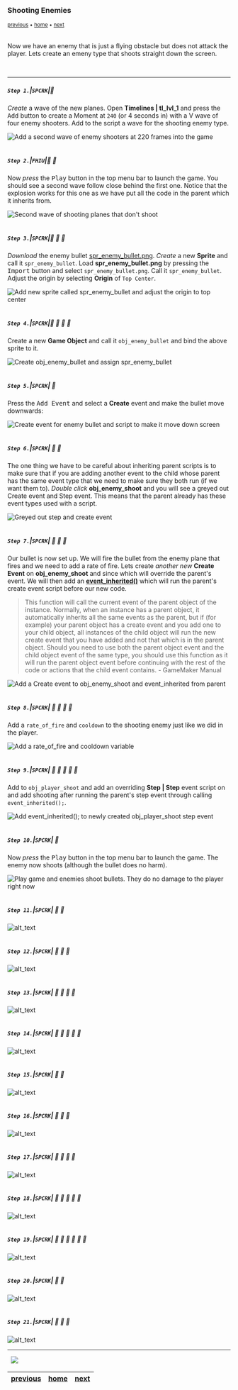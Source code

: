 <img src="https://via.placeholder.com/1000x4/45D7CA/45D7CA" alt="drawing" height="4px"/>

### Shooting Enemies

<sub>[previous](../shooting/README.md#user-content-shooting) • [home](../README.md#user-content-gms2-top-down-shooter) • [next](../targeting-enemies/README.md#user-content-targeting-enemies)</sub>

<img src="https://via.placeholder.com/1000x4/45D7CA/45D7CA" alt="drawing" height="4px"/>

Now we have an enemy that is just a flying obstacle but does not attack the player.  Lets create an emeny type that shoots straight down the screen.

<br>

---


##### `Step 1.`\|`SPCRK`|:small_blue_diamond:

*Create* a wave of the new planes. Open **Timelines | tl_lvl_1**  and press the <kbd>Add</kbd> button to create a Moment at `240` (or 4 seconds in) with a V wave of four enemy shooters. Add to the script a wave for the shooting enemy type.

![Add a second wave of enemy shooters at 220 frames into the game](images/SecondWaveTL.png)

<img src="https://via.placeholder.com/500x2/45D7CA/45D7CA" alt="drawing" height="2px" alt = ""/>

##### `Step 2.`\|`FHIU`|:small_blue_diamond: :small_blue_diamond: 

Now *press* the <kbd>Play</kbd> button in the top menu bar to launch the game.  You should see a second wave follow close behind the first one.  Notice that the explosion works for this one as we have put all the code in the parent which it inherits from.

![Second wave of shooting planes that don't shoot](images/SecondWaveEnemyShooter.gif)

<img src="https://via.placeholder.com/500x2/45D7CA/45D7CA" alt="drawing" height="2px" alt = ""/>

##### `Step 3.`\|`SPCRK`|:small_blue_diamond: :small_blue_diamond: :small_blue_diamond:

*Download* the enemy bullet [spr_enemy_bullet.png](../Assets/Sprites/spr_enemy_bullet.png). *Create* a new **Sprite** and call it `spr_enemy_bullet`. Load **spr_enemy_bullet.png** by pressing the <kbd>Import</kbd> button and select `spr_enemy_bullet.png`.  Call it `spr_enemy_bullet`. Adjust the origin by selecting **Origin** of `Top Center`.

![Add new sprite called spr_enemy_bullet and adjust the origin to top center](images/SprEnemyBullet.png)

<img src="https://via.placeholder.com/500x2/45D7CA/45D7CA" alt="drawing" height="2px" alt = ""/>

##### `Step 4.`\|`SPCRK`|:small_blue_diamond: :small_blue_diamond: :small_blue_diamond: :small_blue_diamond:

Create a new **Game Object**  and call it `obj_enemy_bullet` and bind the above sprite to it.

![Create obj_enemy_bullet and assign spr_enemy_bullet](images/ObjEnemyBullet.png)

<img src="https://via.placeholder.com/500x2/45D7CA/45D7CA" alt="drawing" height="2px" alt = ""/>

##### `Step 5.`\|`SPCRK`| :small_orange_diamond:

Press the <kbd>Add Event</kbd> and select a **Create** event and make the bullet move downwards:

![Create event for enemy bullet and script to make it move down screen](images/BulletCreate.png)

<img src="https://via.placeholder.com/500x2/45D7CA/45D7CA" alt="drawing" height="2px" alt = ""/>

##### `Step 6.`\|`SPCRK`| :small_orange_diamond: :small_blue_diamond:

The one thing we have to be careful about inheriting parent scripts is to make sure that if you are adding another event to the child whose parent has the same event type that we need to make sure they both run (if we want them to).  *Double click*  **obj_enemy_shoot** and you will see a greyed out Create event and Step event. This means that the parent already has these event types used with a script.

![Greyed out step and create event](images/InheritedCreateAndStep.png)

<img src="https://via.placeholder.com/500x2/45D7CA/45D7CA" alt="drawing" height="2px" alt = ""/>

##### `Step 7.`\|`SPCRK`| :small_orange_diamond: :small_blue_diamond: :small_blue_diamond:

Our bullet is now set up. We will fire the bullet from the enemy plane that fires and we need to add a rate of fire. Lets create *another new* **Create Event** on **obj_enemy_shoot** and since which will override the parent's event.  We will then add an **[event_inherited()](https://manual.yoyogames.com/GameMaker_Language/GML_Reference/Asset_Management/Objects/Object_Events/event_inherited.htm)**</a> which will run the parent's create event script before our new code.

> This function will call the current event of the parent object of the instance. Normally, when an instance has a parent object, it automatically inherits all the same events as the parent, but if (for example) your parent object has a create event and you add one to your child object, all instances of the child object will run the new create event that you have added and not that which is in the parent object. Should you need to use both the parent object event and the child object event of the same type, you should use this function as it will run the parent object event before continuing with the rest of the code or actions that the child event contains. - GameMaker Manual

![Add a Create event to obj_enemy_shoot and event_inherited from parent](images/EnemyCreateShootInherit.png)

<img src="https://via.placeholder.com/500x2/45D7CA/45D7CA" alt="drawing" height="2px" alt = ""/>

##### `Step 8.`\|`SPCRK`| :small_orange_diamond: :small_blue_diamond: :small_blue_diamond: :small_blue_diamond:

Add a `rate_of_fire` and `cooldown` to the shooting enemy just like we did in the player.

![Add a rate_of_fire and cooldown variable](images/RateOfFireCreateEnemy.png)

<img src="https://via.placeholder.com/500x2/45D7CA/45D7CA" alt="drawing" height="2px" alt = ""/>

##### `Step 9.`\|`SPCRK`| :small_orange_diamond: :small_blue_diamond: :small_blue_diamond: :small_blue_diamond: :small_blue_diamond:

Add to `obj_player_shoot` and add an overriding **Step | Step** event script on and add shooting after running the parent's step event through calling `event_inherited();`.

![Add event_inherited(); to newly created obj_player_shoot step event](images/StepEventEnemyShoot.png)

<img src="https://via.placeholder.com/500x2/45D7CA/45D7CA" alt="drawing" height="2px" alt = ""/>

##### `Step 10.`\|`SPCRK`| :large_blue_diamond:

Now *press* the <kbd>Play</kbd> button in the top menu bar to launch the game.  The enemy now shoots (although the bullet does no harm).

![Play game and enemies shoot bullets.  They do no damage to the player right now](images/ShootingEnemy.gif)

<img src="https://via.placeholder.com/500x2/45D7CA/45D7CA" alt="drawing" height="2px" alt = ""/>

##### `Step 11.`\|`SPCRK`| :large_blue_diamond: :small_blue_diamond: 

![alt_text](images/.png)

<img src="https://via.placeholder.com/500x2/45D7CA/45D7CA" alt="drawing" height="2px" alt = ""/>


##### `Step 12.`\|`SPCRK`| :large_blue_diamond: :small_blue_diamond: :small_blue_diamond: 

![alt_text](images/.png)

<img src="https://via.placeholder.com/500x2/45D7CA/45D7CA" alt="drawing" height="2px" alt = ""/>

##### `Step 13.`\|`SPCRK`| :large_blue_diamond: :small_blue_diamond: :small_blue_diamond:  :small_blue_diamond: 

![alt_text](images/.png)

<img src="https://via.placeholder.com/500x2/45D7CA/45D7CA" alt="drawing" height="2px" alt = ""/>

##### `Step 14.`\|`SPCRK`| :large_blue_diamond: :small_blue_diamond: :small_blue_diamond: :small_blue_diamond:  :small_blue_diamond: 

![alt_text](images/.png)

<img src="https://via.placeholder.com/500x2/45D7CA/45D7CA" alt="drawing" height="2px" alt = ""/>

##### `Step 15.`\|`SPCRK`| :large_blue_diamond: :small_orange_diamond: 

![alt_text](images/.png)

<img src="https://via.placeholder.com/500x2/45D7CA/45D7CA" alt="drawing" height="2px" alt = ""/>

##### `Step 16.`\|`SPCRK`| :large_blue_diamond: :small_orange_diamond:   :small_blue_diamond: 

![alt_text](images/.png)

<img src="https://via.placeholder.com/500x2/45D7CA/45D7CA" alt="drawing" height="2px" alt = ""/>

##### `Step 17.`\|`SPCRK`| :large_blue_diamond: :small_orange_diamond: :small_blue_diamond: :small_blue_diamond:

![alt_text](images/.png)

<img src="https://via.placeholder.com/500x2/45D7CA/45D7CA" alt="drawing" height="2px" alt = ""/>

##### `Step 18.`\|`SPCRK`| :large_blue_diamond: :small_orange_diamond: :small_blue_diamond: :small_blue_diamond: :small_blue_diamond:

![alt_text](images/.png)

<img src="https://via.placeholder.com/500x2/45D7CA/45D7CA" alt="drawing" height="2px" alt = ""/>

##### `Step 19.`\|`SPCRK`| :large_blue_diamond: :small_orange_diamond: :small_blue_diamond: :small_blue_diamond: :small_blue_diamond: :small_blue_diamond:

![alt_text](images/.png)

<img src="https://via.placeholder.com/500x2/45D7CA/45D7CA" alt="drawing" height="2px" alt = ""/>

##### `Step 20.`\|`SPCRK`| :large_blue_diamond: :large_blue_diamond:

![alt_text](images/.png)

<img src="https://via.placeholder.com/500x2/45D7CA/45D7CA" alt="drawing" height="2px" alt = ""/>

##### `Step 21.`\|`SPCRK`| :large_blue_diamond: :large_blue_diamond: :small_blue_diamond:

![alt_text](images/.png)

___


<img src="https://via.placeholder.com/1000x4/dba81a/dba81a" alt="drawing" height="4px" alt = ""/>

<img src="https://via.placeholder.com/1000x100/45D7CA/000000/?text=Next Up - ADD NEXT PAGE">

<img src="https://via.placeholder.com/1000x4/dba81a/dba81a" alt="drawing" height="4px" alt = ""/>

| [previous](../shooting/README.md#user-content-shooting)| [home](../README.md#user-content-gms2-top-down-shooter) | [next](../targeting-enemies/README.md#user-content-targeting-enemies)|
|---|---|---|
